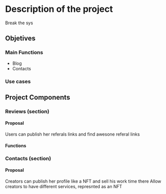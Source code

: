 # Description of the project

Break the sys

## Objetives

### Main Functions

- Blog
- Contacts

### Use cases

## Project Components

### Reviews (section)

#### Proposal

Users can publish her referals links and find awesone referal links

#### Functions

### Contacts (section)

#### Proposal

Creators can publish her profile like a NFT and sell his work time there
Allow creators to have different services, represnted as an NFT
